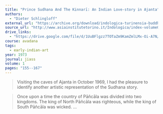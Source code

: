 ```yaml
---
title: "Prince Sudhana And The Kinnarī: An Indian Love-story in Ajanta"
authors:
  - "Dieter Schlingloff"
external_url: "https://archive.org/download/indologica-turinensia-buddhismo/An%20Ajanta%20Love%20Story_text.pdf"
source_url: "http://www.asiainstitutetorino.it/Indologica/index-volume01.asp"
drive_links:
  - "https://drive.google.com/file/d/1UuBFlgzz7TOTaZm9KamZmlLMx-Oi-A7N/view?usp=drivesdk"
course: avadana
tags:
  - early-indian-art
year: 1973
journal: jiass
volume: 1
pages: "155--167"
---
```


> Visiting the caves of Ajanta in October 1969, I had the pleasure
to identify another artistic representation of the Sudhana story.

> Once upon a time the country of Pāñcāla was divided into two kingdoms. The king of North Pāñcāla was righteous, while the king of South Pāñcāla was wicked. ...
